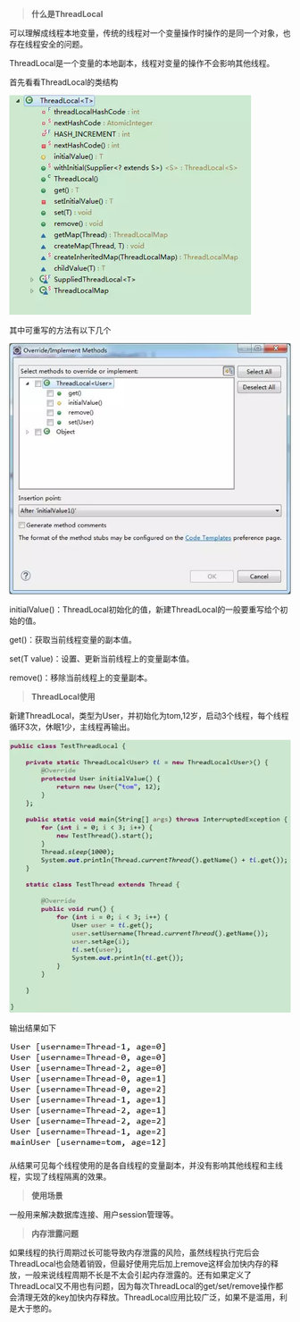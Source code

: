 > **什么是ThreadLocal**



可以理解成线程本地变量，传统的线程对一个变量操作时操作的是同一个对象，也存在线程安全的问题。



ThreadLocal是一个变量的本地副本，线程对变量的操作不会影响其他线程。



首先看看ThreadLocal的类结构



![img](./res/t3.webp)



其中可重写的方法有以下几个



![img](./res/t4.webp)



initialValue()：ThreadLocal初始化的值，新建ThreadLocal的一般要重写给个初始的值。



get()：获取当前线程变量的副本值。



set(T value)：设置、更新当前线程上的变量副本值。



remove()：移除当前线程上的变量副本。



> **ThreadLocal使用**



新建ThreadLocal，类型为User，并初始化为tom,12岁，启动3个线程，每个线程循环3次，休眠1少，主线程再输出。



![img](./res/t1.webp)



输出结果如下



![img](./res/t2.webp)



从结果可见每个线程使用的是各自线程的变量副本，并没有影响其他线程和主线程，实现了线程隔离的效果。



> **使用场景**



一般用来解决数据库连接、用户session管理等。



> **内存泄露问题**



如果线程的执行周期过长可能导致内存泄露的风险，虽然线程执行完后会ThreadLocal也会随着销毁，但最好使用完后加上remove这样会加快内存的释放，一般来说线程周期不长是不太会引起内存泄露的。还有如果定义了ThreadLocal又不用也有问题，因为每次ThreadLocal的get/set/remove操作都会清理无效的key加快内存释放。ThreadLocal应用比较广泛，如果不是滥用，利是大于憋的。